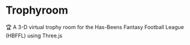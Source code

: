 # Trophyroom

🏆 A 3-D virtual trophy room for the Has-Beens Fantasy Football League (HBFFL) using Three.js
